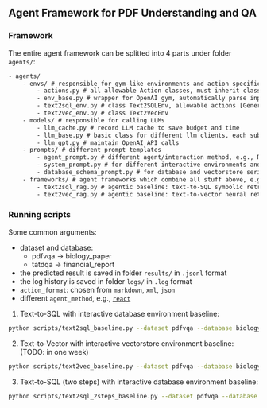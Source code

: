 ## Agent Framework for PDF Understanding and QA


### Framework

The entire agent framework can be splitted into 4 parts under folder `agents/`:

```txt
- agents/
    - envs/ # responsible for gym-like environments and action specification/parse/serialization/execution
        - actions.py # all allowable Action classes, must inherit class Action, and implement three methods: _parse, serialize, and execute.
        - env_base.py # wrapper for OpenAI gym, automatically parse input text based on allowable actions
        - text2sql_env.py # class Text2SQLEnv, allowable actions [GenerateSQL, GenerateAnswer]
        - text2vec_env.py # class Text2VecEnv
    - models/ # responsible for calling LLMs
        - llm_cache.py # record LLM cache to save budget and time
        - llm_base.py # basic class for different llm clients, each sub-class must implement pre-defined interfaces
        - llm_gpt.py # maintain OpenAI API calls
    - prompts/ # different prompt templates
        - agent_prompt.py # different agent/interaction method, e.g., ReAct, Plan-and-Solve
        - system_prompt.py # for different interactive environments and task input
        - database_schema_prompt.py # for database and vectorstore serialization
    - frameworks/ # agent frameworks which combine all stuff above, e.g., environments, models, and prompts
        - text2sql_rag.py # agentic baseline: text-to-SQL symbolic retrieval
        - text2vec_rag.py # agentic baseline: text-to-vector neural retrieval
```


### Running scripts

Some common arguments:
- dataset and database:
    - pdfvqa -> biology_paper
    - tatdqa -> financial_report
- the predicted result is saved in folder `results/` in `.jsonl` format
- the log history is saved in folder `logs/` in `.log` format
- `action_format`: chosen from `markdown`, `xml`, `json`
- different `agent_method`, e.g., [`react`](https://arxiv.org/pdf/2210.03629)

1. Text-to-SQL with interactive database environment baseline:

```sh
python scripts/text2sql_baseline.py --dataset pdfvqa --database biology_paper --test_data test_data_sample.jsonl --action_format markdown --agent_method 'react' --llm gpt-4o-mini --max_turn 10
```

2. Text-to-Vector with interactive vectorstore environment baseline: (TODO: in one week)

```sh
python scripts/text2vec_baseline.py --dataset pdfvqa --database biology_paper --test_data test_data_sample.jsonl --action_format json --agent_method 'react' --llm gpt-4o-mini --max_turn 10
```

3. Text-to-SQL (two steps) with interactive database environment baseline:

```sh
python scripts/text2sql_2steps_baseline.py --dataset pdfvqa --database biology_paper --test_data test_data_sample.jsonl --action_format markdown --agent_method '2steps' --llm gpt-4o-mini --max_turn 2
```